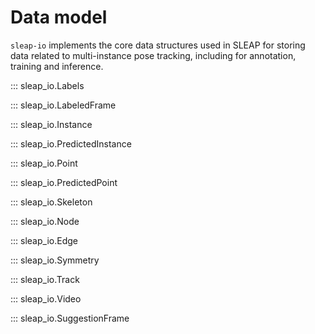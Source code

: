 # Data model

`sleap-io` implements the core data structures used in SLEAP for storing data related to multi-instance pose tracking, including for annotation, training and inference.



::: sleap_io.Labels

::: sleap_io.LabeledFrame

::: sleap_io.Instance

::: sleap_io.PredictedInstance

::: sleap_io.Point

::: sleap_io.PredictedPoint

::: sleap_io.Skeleton

::: sleap_io.Node

::: sleap_io.Edge

::: sleap_io.Symmetry

::: sleap_io.Track

::: sleap_io.Video

::: sleap_io.SuggestionFrame
